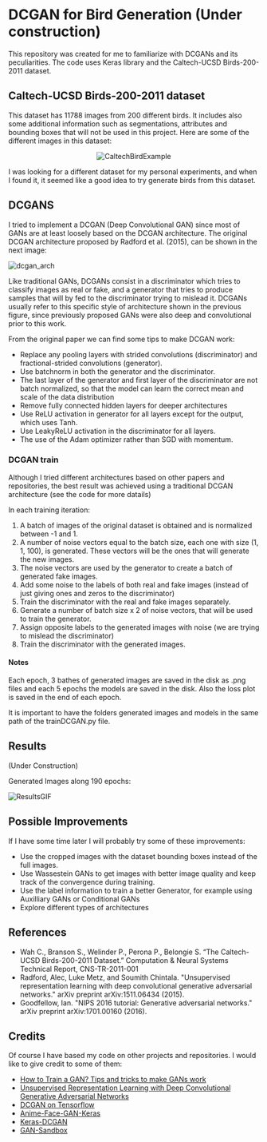 # DCGAN for Bird Generation (Under construction)

This repository was created for me to familiarize with DCGANs and its peculiarities. The code uses Keras library and the Caltech-UCSD Birds-200-2011 dataset.

## Caltech-UCSD Birds-200-2011 dataset

This dataset has 11788 images from 200 different birds. It includes also some additional information such as segmentations, attributes and bounding boxes that will not be used in this project. Here are some of the different images in this dataset:

<p align="center">
  <img src="http://www.vision.caltech.edu/visipedia/collage.jpg" alt="CaltechBirdExample"/>
</p>

I was looking for a different dataset for my personal experiments, and when I found it, it seemed like a good idea to try generate birds from this dataset.

## DCGANS

I tried to implement a DCGAN (Deep Convolutional GAN) since most of GANs are at least loosely based on the DCGAN architecture. The original DCGAN architecture proposed by Radford et al. (2015), can be shown in the next image:

![dcgan_arch](https://user-images.githubusercontent.com/10371630/33244947-c882506e-d2f8-11e7-89e4-611fdc7dacd9.png)

Like traditional GANs, DCGANs consist in a discriminator which tries to classify images as real or fake, and a generator that tries to produce samples that will by fed to the discriminator trying to mislead it. DCGANs usually refer to this specific style of architecture shown in the previous figure, since previously proposed GANs were also deep and convolutional prior to this work. 

From the original paper we can find some tips to make DCGAN work:

- Replace any pooling layers with strided convolutions (discriminator) and fractional-strided
convolutions (generator).
- Use batchnorm in both the generator and the discriminator.
- The last layer of the generator and first layer of the discriminator are not batch normalized, so that the model can learn the correct mean and scale of the data distribution
- Remove fully connected hidden layers for deeper architectures
- Use ReLU activation in generator for all layers except for the output, which uses Tanh.
- Use LeakyReLU activation in the discriminator for all layers.
- The use of the Adam optimizer rather than SGD with momentum.

### DCGAN train

Although I tried different architectures based on other papers and repositories, the best result was achieved using a traditional DCGAN architecture (see the code for more datails)

In each training iteration:
1. A batch of images of the original dataset is obtained and is normalized between -1 and 1.
2. A number of noise vectors equal to the batch size, each one with size (1, 1, 100), is generated. These vectors will be the ones that will generate the new images.
3. The noise vectors are used by the generator to create a batch of generated fake images.
4. Add some noise to the labels of both real and fake images (instead of just giving ones and zeros to the discriminator)
5. Train the discriminator with the real and fake images separately.
6. Generate a number of batch size x 2 of noise vectors, that will be used to train the generator.
7. Assign opposite labels to the generated images with noise (we are trying to mislead the discriminator)
8. Train the discriminator with the generated images. 

#### Notes

Each epoch, 3 bathes of generated images are saved in the disk as .png files and each 5 epochs the models are saved in the disk. Also the loss plot is saved in the end of each epoch.

It is important to have the folders generated images and models in the same path of the trainDCGAN.py file. 

## Results

(Under Construction)

Generated Images along 190 epochs:

![ResultsGIF](https://github.com/Goldesel23/DCGAN-for-Bird-Generation/blob/master/generatedImages2.gif)

## Possible Improvements

If I have some time later I will probably try some of these improvements:

- Use the cropped images with the dataset bounding boxes instead of the full images. 
- Use Wassestein GANs to get images with better image quality and keep track of the convergence during training. 
- Use the label information to train a better Generator, for example using Auxilliary GANs or Conditional GANs
- Explore different types of architectures

## References
- Wah C., Branson S., Welinder P., Perona P., Belongie S. “The Caltech-UCSD Birds-200-2011 Dataset.” Computation & Neural Systems Technical Report, CNS-TR-2011-001
- Radford, Alec, Luke Metz, and Soumith Chintala. "Unsupervised representation learning with deep convolutional generative adversarial networks." arXiv preprint arXiv:1511.06434 (2015).
- Goodfellow, Ian. "NIPS 2016 tutorial: Generative adversarial networks." arXiv preprint arXiv:1701.00160 (2016).

## Credits

Of course I have based my code on other projects and repositories. I would like to give credit to some of them: 

- [How to Train a GAN? Tips and tricks to make GANs work](https://github.com/soumith/ganhacks)
- [Unsupervised Representation Learning with Deep Convolutional Generative Adversarial Networks](https://github.com/Newmu/dcgan_code)
- [DCGAN on Tensorflow](https://github.com/carpedm20/DCGAN-tensorflow)
- [Anime-Face-GAN-Keras](https://github.com/pavitrakumar78/Anime-Face-GAN-Keras)
- [Keras-DCGAN](https://github.com/jacobgil/keras-dcgan)
- [GAN-Sandbox](https://github.com/wayaai/GAN-Sandbox)
